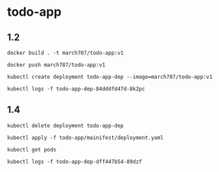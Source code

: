 # todo-app

## 1.2

`docker build . -t march787/todo-app:v1`

`docker push march787/todo-app:v1`

`kubectl create deployment todo-app-dep --image=march787/todo-app:v1`

`kubectl logs -f todo-app-dep-84dddfd47d-8k2pc`

## 1.4

`kubectl delete deployment todo-app-dep`

`kubectl apply -f todo-app/mainifest/deployment.yaml`

`kubectl get pods`

`kubectl logs -f todo-app-dep-dff447b54-89dzf`

